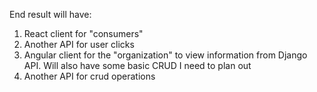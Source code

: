 End result will have: 
1) React client for "consumers"
2) Another API for user clicks
3) Angular client for the "organization" to view information from Django API. Will also have some basic CRUD I need to plan out
4) Another API for crud operations
